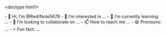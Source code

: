 <doctype html!>
 <html>
   <head>
     <title>self-Introduction</title>
    <body>
- 👋 Hi, I’m @Red/Note5678
- 👀 I’m interested in ...
- 🌱 I’m currently learning ...
- 💞️ I’m looking to collaborate on ...
- 📫 How to reach me ...
- 😄 Pronouns: ...
- ⚡ Fun fact: ...

<!---
RedNote5678/RedNote5678 is a ✨ special ✨ repository because its `README.md` (this file) appears on your GitHub profile.
You can click the Preview link to take a look at your changes.
--->
  </body>
</head>
</html>
